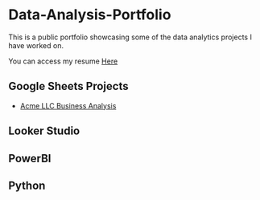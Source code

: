 # Data-Analysis-Portfolio
This is a public portfolio showcasing some of the data analytics projects I have worked on.

You can access my resume [Here](https://docs.google.com/document/d/1Obo0QhTvqW-dGEThOL_sAvvmO9W7N6kHXf02MPsq-gQ/edit?usp=sharing "Andrew Porter's Resume")

## Google Sheets Projects
  * [Acme LLC Business Analysis](https://docs.google.com/spreadsheets/d/1j_rM2G0J-uSwjolkQK1iaJ9OvKXASdglT4a9q9P6kQc/edit?usp=sharing "Acme LLC Business Analysis")



## Looker Studio



## PowerBI



## Python
